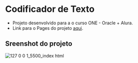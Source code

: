 # Codificador de Texto
- Projeto desenvolvido para a o curso ONE - Oracle + Alura.
- Link para o Pages do projeto [aqui](https://pablodixs.github.io/CodificadorDeTexto/).

## Sreenshot do projeto
![127 0 0 1_5500_index html](https://user-images.githubusercontent.com/90719668/185669721-566f929e-954e-4ba5-987a-3c47104c409e.png)
